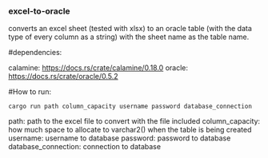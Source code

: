 ### excel-to-oracle

converts an excel sheet (tested with xlsx) to an oracle table (with the data type of every column as a string) with the sheet name as the table name. 

#dependencies:

calamine: https://docs.rs/crate/calamine/0.18.0
oracle: https://docs.rs/crate/oracle/0.5.2

#How to run: 
```
cargo run path column_capacity username password database_connection
```
path: path to the excel file to convert with the file included
column_capacity: how much space to allocate to varchar2() when the table is being created
username: username to database
password: password to database
database_connection: connection to database
